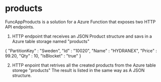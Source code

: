 # products
FuncAppProducts is a solution for a Azure Function that exposes two HTTP API endpoints.

1. HTTP endpoint that receives an JSON Product structure and savs in a Azure table storage named "products"
   
{
   "PartitionKey" : "Sweden", 
   "Id"           : "10020",
   "Name"		: "HYDRANEX",
   "Price" 		:  99.20,
   "Qty"		:  10,
   "IsBlocket" 	:  "true"  }

2. HTTP enpoint that retrives all the created products from the Azure table storege "products"
   The result is listed in the same way as A JSON structure.
  
